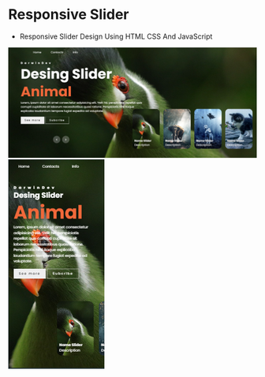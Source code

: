# Responsive Slider

- Responsive Slider Design Using HTML CSS And JavaScript

![preview img](/f2.png)
![preview img](/f1.png)
